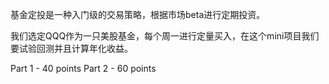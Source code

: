 基金定投是一种入门级的交易策略，根据市场beta进行定期投资。

我们选定QQQ作为一只美股基金，每个周一进行定量买入，在这个mini项目我们要试验回测并且计算年化收益。

Part 1 - 40 points
Part 2 - 60 points